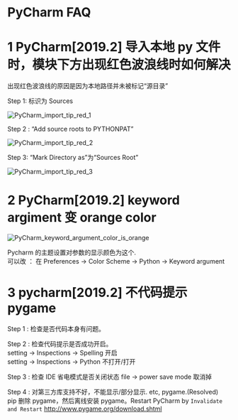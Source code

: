 # PyCharm FAQ

# 1 PyCharm[2019.2] 导入本地 py 文件时，模块下方出现红色波浪线时如何解决

出现红色波浪线的原因是因为本地路径并未被标记“源目录”

Step 1: 标识为 Sources

![PyCharm_import_tip_red_1](/img/PyCharm_import_tip_red_1.png)

Step 2 : “Add source roots to PYTHONPAT”

![PyCharm_import_tip_red_2](/img/PyCharm_import_tip_red_2.png)

Step 3: “Mark Directory as”为“Sources Root”

![PyCharm_import_tip_red_3](/img/PyCharm_import_tip_red_3.png)

# 2 PyCharm[2019.2] keyword argiment 变 orange color

![PyCharm_keyword_argument_color_is_orange](/img/PyCharm_keyword_argument_color_is_orange.jpg)

Pycharm 的主题设置对参数的显示颜色为这个.  
可以改 ： 在 Preferences -> Color Scheme -> Python -> Keyword argument

# 3 pycharm[2019.2] 不代码提示 pygame

Step 1 : 检查是否代码本身有问题。

Step 2 : 检查代码提示是否成功开启。  
setting → Inspections → Spelling 开启  
setting → Inspections → Python 不打开/打开

Step 3 : 检查 IDE 省电模式是否关闭状态
file → power save mode 取消掉

Step 4 : 对第三方库支持不好，不能显示/部分显示. etc, pygame.(Resolved)  
pip 删除 pygame，然后离线安装 pygame。Restart PyCharm by `Invalidate and Restart`
http://www.pygame.org/download.shtml
